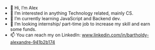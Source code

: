 - 👋 Hi, I’m Alex
- 👀 I’m interested in anything Technology related, mainly CS.
- 🌱 I’m currently learning JavaScript and Backend dev.
- 💞️ I’m looking internship/ part-time job to increase my skill and earn some funds.
- 📫 You can reach my on LinkedIn: www.linkedin.com/in/bartholdy-alexandre-941b2b174
